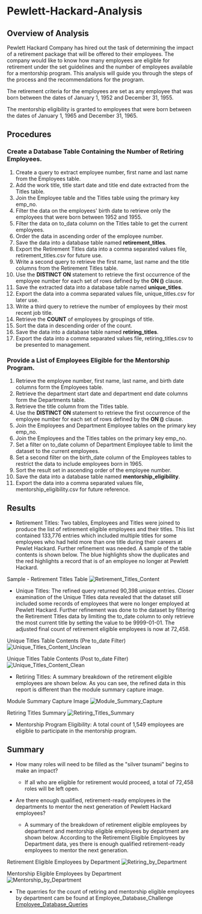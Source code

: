 # Pewlett-Hackard-Analysis

## Overview of Analysis
Pewlett Hackard Company has hired out the task of determining the impact of a retirement package that will be offered to their employees. The company would like to know how many employees are eligible for retirement under the set guidelines and the number of employees available for a mentorship program. This analysis will guide you through the steps of the process and the recommendations for the program.

The retirement criteria for the employees are set as any employee that was born between the dates of January 1, 1952 and December 31, 1955.

The mentorship eligibility is granted to employees that were born between the dates of January 1, 1965 and December 31, 1965.

## Procedures
### Create a Database Table Containing the Number of Retiring Employees.
1. Create a query to extract employee number, first name and last name from the Employees table.
2. Add the work title, title start date and title end date extracted from the Titles table.
3. Join the Employee table and the Titles table using the primary key emp_no.
4. Filter the data on the employees' birth date to retrieve only the employees that were born between 1952 and 1955.
5. Filter the data on to_data column on the Titles table to get the current employees.
6. Order the data in ascending order of the employee number.
7. Save the data into a database table named **retirement_titles**.
8. Export the Retirement Titles data into a comma separated values file, retirement_titles.csv for future use.
9. Write a second query to retrieve the first name, last name and the title columns from the Retirement Titles table.
10. Use the **DISTINCT ON** statement to retrieve the first occurrence of the employee number for each set of rows defined by the **ON ()** clause.
11. Save the extracted data into a database table named **unique_titles**.
12. Export the data into a comma separated values file, unique_titles.csv for later use.
13. Write a third query to retrieve the number of employees by their most recent job title.
14. Retrieve the **COUNT** of employees by groupings of title.
15. Sort the data in descending order of the count.
16. Save the data into a database table named **retiring_titles**.
17. Export the data into a comma separated values file, retiring_titles.csv to be presented to management.

### Provide a List of Employees Eligible for the Mentorship Program.
1. Retrieve the employee number, first name, last name, and birth date columns form the Employees table.
2. Retrieve the department start date and department end date columns form the Departments table.
3. Retrieve the title column from the Titles table.
4. Use the **DISTINCT ON** statement to retrieve the first occurrence of the employee number for each set of rows defined by the **ON ()** clause.
5. Join the Employees and Department Employee tables on the primary key emp_no.
6. Join the Employees and the Titles tables on the primary key emp_no.
7. Set a filter on to_date column of Department Employee table to limit the dataset to the current employees.
8. Set a second filter on the birth_date column of the Employees tables to restrict the data to include employees born in 1965.
9. Sort the result set in ascending order of the employee number.
10. Save the data into a database table named **mentorship_eligibility**.
11. Export the data into a comma separated values file, mentorship_eligibility.csv for future reference.

## Results
- Retirement Titles: Two tables, Employees and Titles were joined to produce the list of retirement eligible employees and their titles. This list contained 133,776 entries which included multiple titles for some employees who had held more than one title during their careers at Pewlet Hackard.  Further refinement was needed. A sample of the table contents is shown below. The blue highlights show the duplicates and the red highlights a record that is of an employee no longer at Pewlett Hackard.

Sample - Retirement Titles Table
![Retirement_Titles_Content](Images/retirement_titles_contents.PNG)

- Unique Titles: The refined query returned 90,398 unique entries. Closer examination of the Unique Titles data revealed that the dataset still included some records of employees that were no longer employed at Pewlett Hackard. Further refinement was done to the dataset by filtering the Retirement Titles data by limiting the to_date column to only retrieve the most current title by setting the value to be 9999-01-01. The adjusted final count of retirement eligible employees is now at 72,458.

Unique Titles Table Contents (Pre to_date Filter)
![Unique_Titles_Content_Unclean](Images/unique_no_filter.PNG)

Unique Titles Table Contents (Post to_date Filter)
![Unique_Titles_Content_Clean](Images/unique_with_filter.PNG)

- Retiring Titles: A summary breakdown of the retirement eligible employees are shown below. As you can see, the refined data in this report is different than the module summary capture image.

Module Summary Capture Image
![Module_Summary_Capture](Images/module_summary_capture.PNG)

Retiring Titles Summary
![Retiring_Titles_Summary](Images/retiring_titles.PNG)

- Mentorship Program Eligibility: A total count of 1,549 employees are eligible to participate in the mentorship program.

## Summary
- How many roles will need to be filled as the "silver tsunami" begins to make an impact?
    - If all who are eligible for retirement would proceed, a total of 72,458 roles will be left open.

- Are there enough qualified, retirement-ready employees in the departments to mentor the next generation of Pewlett Hackard employees?
    - A summary of the breakdown of retirement eligible employees by department and mentorship eligible employees by department are shown below. According to the Retirement Eligible Employees by Department data, yes there is enough qualified retirement-ready employees to mentor the next generation.

Retirement Eligible Employees by Department
![Retiring_by_Department](Images/retiring_by_dept.PNG)

Mentorship Eligible Employees by Department
![Mentorship_by_Department](Images/mentees_by_dept.PNG)

- The querries for the count of retiring and mentorship eligible employees by department cam be found at Employee_Database_Challenge [Employee_Database_Queries](Queries/Employee_Database_Challenge.sql)
